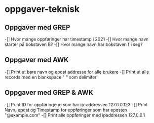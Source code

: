 # oppgaver-teknisk

## Oppgaver med GREP

-[] Hvor mange oppføringer har timestamp i 2021
-[] Hvor mange navn starter på bokstaven B?
-[] Hvor mange navn har bokstaven f i seg?


## Oppgaver med AWK

-[] Print ut bare navn og epost addresse for alle brukere
-[] Print ut alle records med en blankspace " " som delimiter


## Oppgaver med GREP & AWK

-[] Print ID for oppføringene som har ip-addressen 127.0.0.123
-[] Print Navn, epost og Timestamp for oppføringer som har eposten "@example.com"
-[] Print alle oppføringer med ipaddressen 127.0.0.1
